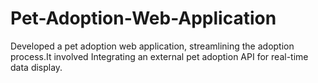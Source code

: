 # Pet-Adoption-Web-Application
Developed a pet adoption web application, streamlining the adoption process.It involved Integrating an external pet adoption API for real-time data display.
